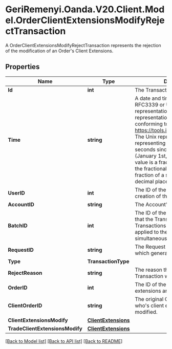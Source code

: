 # GeriRemenyi.Oanda.V20.Client.Model.OrderClientExtensionsModifyRejectTransaction
A OrderClientExtensionsModifyRejectTransaction represents the rejection of the modification of an Order's Client Extensions.
## Properties

Name | Type | Description | Notes
------------ | ------------- | ------------- | -------------
**Id** | **int** | The Transaction&#39;s Identifier. | [optional] 
**Time** | **string** | A date and time value using either RFC3339 or UNIX time representation. The RFC 3339 representation is a string conforming to https://tools.ietf.org/rfc/rfc3339.txt. The Unix representation is a string representing the number of seconds since the Unix Epoch (January 1st, 1970 at UTC). The value is a fractional number, where the fractional part represents a fraction of a second (up to nine decimal places). | [optional] 
**UserID** | **int** | The ID of the user that initiated the creation of the Transaction. | [optional] 
**AccountID** | **string** | The Account&#39;s identifier | [optional] 
**BatchID** | **int** | The ID of the \&quot;batch\&quot; that the Transaction belongs to. Transactions in the same batch are applied to the Account simultaneously. | [optional] 
**RequestID** | **string** | The Request ID of the request which generated the transaction. | [optional] 
**Type** | **TransactionType** |  | [optional] 
**RejectReason** | **string** | The reason that the Reject Transaction was created | [optional] 
**OrderID** | **int** | The ID of the Order who&#39;s client extensions are to be modified. | [optional] 
**ClientOrderID** | **string** | The original Client ID of the Order who&#39;s client extensions are to be modified. | [optional] 
**ClientExtensionsModify** | [**ClientExtensions**](ClientExtensions.md) |  | [optional] 
**TradeClientExtensionsModify** | [**ClientExtensions**](ClientExtensions.md) |  | [optional] 

[[Back to Model list]](../README.md#documentation-for-models) [[Back to API list]](../README.md#documentation-for-api-endpoints) [[Back to README]](../README.md)

